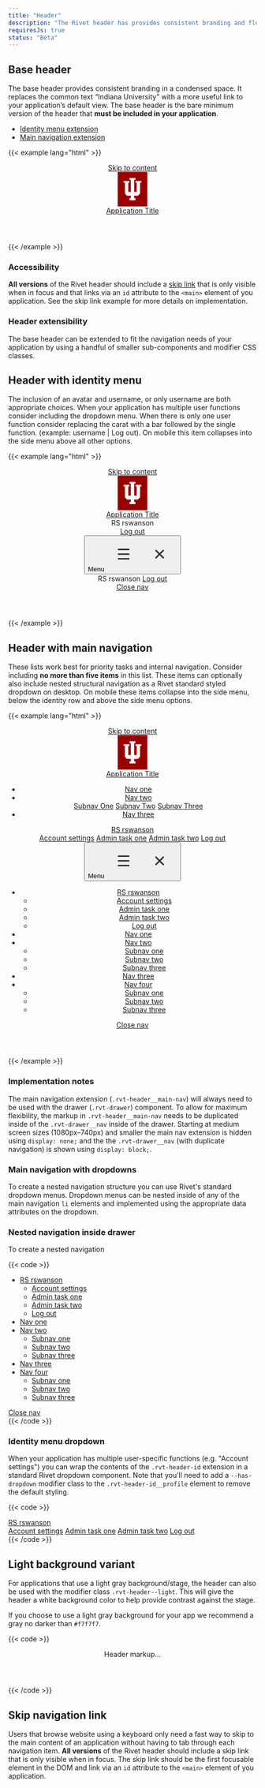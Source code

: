 ```yaml
---
title: "Header"
description: "The Rivet header has provides consistent branding and flexible navigation layout for your application."
requiresJs: true
status: "Beta"
---
```


## Base header
The base header provides consistent branding in a condensed space. It replaces the common text “Indiana University” with a more useful link to your application’s default view. The base header is the bare minimum version of the header that **must be included in your application**.

- [Identity menu extension](#header-with-identity-menu)
- [Main navigation extension](#header-with-main-navigation)

{{< example lang="html" >}}<header class="rvt-header" role="banner">
    <a class="rvt-skip-link" href="#main-content">Skip to content</a>
    <div class="rvt-header__trident">
        <svg xmlns="http://www.w3.org/2000/svg" width="60" height="70" viewBox="0 0 60 70" aria-labelledby="iu-logo">
            <title id="iu-logo">Indiana University</title>
            <rect width="60" height="70" fill="#900"/>
            <polygon points="35.96 18.44 35.96 21.84 38.52 21.84 38.52 40.51 33.41 40.51 33.41 15.9 35.96 15.9 35.96 12.5 24.04 12.5 24.04 15.9 26.58 15.9 26.58 40.51 21.48 40.51 21.48 21.84 24.04 21.84 24.04 18.44 12.09 18.44 12.09 21.84 14.65 21.84 14.65 43.79 18.72 48.15 26.58 48.15 26.58 53.26 24.04 53.26 24.04 57.5 35.96 57.5 35.96 53.26 33.41 53.26 33.41 48.15 40.93 48.15 45.33 43.79 45.33 21.84 47.91 21.84 47.91 18.44 35.96 18.44" fill="#fff"/>
        </svg>
    </div>
    <span class="rvt-header__title">
        <a href="#">Application Title</a>
    </span>
</header>
{{< /example >}}

### Accessibility
**All versions** of the Rivet header should include a [skip link](#skip-navigation-link) that is only visible when in focus and that links via an `id` attribute to the `<main>` element of you application. See the skip link example for more details on implementation.

### Header extensibility
The base header can be extended to fit the navigation needs of your application by using a handful of smaller sub-components and modifier CSS classes.

## Header with identity menu
The inclusion of an avatar and username, or only username are both appropriate choices. When your application has multiple user functions consider including the dropdown menu. When there is only one user function consider replacing the carat with a bar followed by the single function. (example:  username | Log out). On mobile this item collapses into the side menu above all other options.

{{< example lang="html" >}}<header class="rvt-header" role="banner">
    <a class="rvt-skip-link" href="#main-content">Skip to content</a>
    <div class="rvt-header__trident">
        <svg xmlns="http://www.w3.org/2000/svg" width="60" height="70" viewBox="0 0 60 70" aria-labelledby="iu-logo">
            <title id="iu-logo">Indiana University</title>
            <rect width="60" height="70" fill="#900"/>
            <polygon points="35.96 18.44 35.96 21.84 38.52 21.84 38.52 40.51 33.41 40.51 33.41 15.9 35.96 15.9 35.96 12.5 24.04 12.5 24.04 15.9 26.58 15.9 26.58 40.51 21.48 40.51 21.48 21.84 24.04 21.84 24.04 18.44 12.09 18.44 12.09 21.84 14.65 21.84 14.65 43.79 18.72 48.15 26.58 48.15 26.58 53.26 24.04 53.26 24.04 57.5 35.96 57.5 35.96 53.26 33.41 53.26 33.41 48.15 40.93 48.15 45.33 43.79 45.33 21.84 47.91 21.84 47.91 18.44 35.96 18.44" fill="#fff"/>
        </svg>
    </div>
    <span class="rvt-header__title">
        <a href="#">Application Title</a>
    </span>
    <div class="rvt-header__controls">
        <div class="rvt-header-id">
            <div href="#" class="rvt-header-id__profile">
                <span class="rvt-header-id__avatar" aria-hidden="true">RS</span>
                <span class="rvt-header-id__user">rswanson</span>
            </div>
            <a href="#" class="rvt-header-id__log-out">
                Log out
            </a>
        </div>
        <button class="rvt-drawer-button" aria-haspopup="true" aria-expanded="false" data-drawer-trigger="mobile-drawer-id">
            <span class="sr-only">Menu</span>
            <svg class="rvt-drawer-button-open" aria-labelledby="open-icon" xmlns="http://www.w3.org/2000/svg" width="70" height="70" viewBox="0 0 70 70">
                <title id="open-icon">Open</title>
                <g>
                    <line x1="24.5" y1="25.38" x2="45.5" y2="25.38" fill="none" stroke="#333" stroke-linecap="round" stroke-miterlimit="10" stroke-width="3"/>
                    <line x1="24.5" y1="35" x2="45.5" y2="35" fill="none" stroke="#333" stroke-linecap="round" stroke-miterlimit="10" stroke-width="3"/>
                    <line x1="24.5" y1="44.62" x2="45.5" y2="44.62" fill="none" stroke="#333" stroke-linecap="round" stroke-miterlimit="10" stroke-width="3"/>
                </g>
            </svg>
            <svg class="rvt-drawer-button-close" aria-labelledby="close-icon" xmlns="http://www.w3.org/2000/svg" width="70" height="70" viewBox="0 0 70 70">
                <title id="close-icon">Close</title>
                <line x1="27.58" y1="27.58" x2="42.42" y2="42.42" fill="none" stroke="#333" stroke-linecap="round" stroke-miterlimit="10" stroke-width="3"/>
                <line x1="42.42" y1="27.58" x2="27.58" y2="42.42" fill="none" stroke="#333" stroke-linecap="round" stroke-miterlimit="10" stroke-width="3"/>
            </svg>
        </button>
    </div>
    <div class="rvt-drawer" aria-hidden="true" id="mobile-drawer-id">
        <div class="rvt-header-id rvt-header-id--drawer">
            <div class="rvt-header-id__profile rvt-header-id__profile--drawer p-all-sm">
                <span class="rvt-header-id__avatar" aria-hidden="true">RS</span>
                <span class="rvt-header-id__user">rswanson</span>
                <a href="#" class="rvt-header-id__log-out">
                    Log out
                </a>
            </div>
        </div>
        <a href="#" class="rvt-drawer__bottom-close">Close nav</a>
    </div>
</header>
{{< /example >}}

## Header with main navigation
These lists work best for priority tasks and internal navigation. Consider including **no more than five items** in this list. These items can optionally also include nested structural navigation as a Rivet standard styled dropdown on desktop. On mobile these items collapse into the side menu, below the identity row and above the side menu options.

{{< example lang="html" >}}
<header class="rvt-header" role="banner">
    <a class="rvt-skip-link" href="#main-content">Skip to content</a>
    <!-- Trident -->
    <div class="rvt-header__trident">
        <svg xmlns="http://www.w3.org/2000/svg" width="60" height="70" viewBox="0 0 60 70" aria-labelledby="iu-logo">
            <title id="iu-logo">Indiana University</title>
            <rect width="60" height="70" fill="#900"/>
            <polygon points="35.96 18.44 35.96 21.84 38.52 21.84 38.52 40.51 33.41 40.51 33.41 15.9 35.96 15.9 35.96 12.5 24.04 12.5 24.04 15.9 26.58 15.9 26.58 40.51 21.48 40.51 21.48 21.84 24.04 21.84 24.04 18.44 12.09 18.44 12.09 21.84 14.65 21.84 14.65 43.79 18.72 48.15 26.58 48.15 26.58 53.26 24.04 53.26 24.04 57.5 35.96 57.5 35.96 53.26 33.41 53.26 33.41 48.15 40.93 48.15 45.33 43.79 45.33 21.84 47.91 21.84 47.91 18.44 35.96 18.44" fill="#fff"/>
        </svg>
    </div>
    <!-- App title -->
    <span class="rvt-header__title">
        <a href="#">Application Title</a>
    </span>
    <!-- Wrapper for header interactive elements -->
    <div class="rvt-header__controls">
        <!-- Main inline nav element -->
        <nav class="rvt-header__main-nav" role="navigation">
            <ul>
                <li><a href="#">Nav one</a></li>
                <li>
                    <div class="dropdown">
                        <a class="dropdown__trigger" href="#" data-dropdown-trigger="dropdown-1" aria-haspopup="true" aria-expanded="false">
                            Nav two
                        </a>
                        <div class="dropdown__menu" id="dropdown-1" aria-hidden="true">
                            <a href="#">Subnav One</a>
                            <a href="#">Subnav Two</a>
                            <a href="#">Subnav Three</a>
                        </div>
                    </div>
                </li>
                <li><a href="#">Nav three</a></li>
            </ul>
        </nav>
        <!-- ID menu w/ dropdown -->
        <div class="rvt-header-id">
            <div class="dropdown">
                <a href="#" class="rvt-header-id__profile rvt-header-id__profile--has-dropdown dropdown__trigger" data-dropdown-trigger="id-dropdown" aria-haspopup="true" aria-expanded="false">
                    <span class="rvt-header-id__avatar" aria-hidden="true">RS</span>
                    <span class="rvt-header-id__user">rswanson</span>
                </a>
                <div class="dropdown__menu dropdown__menu--right" id="id-dropdown" aria-hidden="true">
                    <a href="#">Account settings</a>
                    <a href="#">Admin task one</a>
                    <a href="#">Admin task two</a>
                    <a href="">Log out</a>
                </div>
            </div>
        </div>
        <!-- Drawer close button - shows on small screens -->
        <button class="rvt-drawer-button" aria-haspopup="true" aria-expanded="false" data-drawer-trigger="mobile-drawer">
            <span class="sr-only">Menu</span>
            <svg class="rvt-drawer-button-open" aria-labelledby="open-icon" xmlns="http://www.w3.org/2000/svg" width="70" height="70" viewBox="0 0 70 70">
                <title id="open-icon">Open</title>
                <g>
                    <line x1="24.5" y1="25.38" x2="45.5" y2="25.38" fill="none" stroke="#333" stroke-linecap="round" stroke-miterlimit="10" stroke-width="3"/>
                    <line x1="24.5" y1="35" x2="45.5" y2="35" fill="none" stroke="#333" stroke-linecap="round" stroke-miterlimit="10" stroke-width="3"/>
                    <line x1="24.5" y1="44.62" x2="45.5" y2="44.62" fill="none" stroke="#333" stroke-linecap="round" stroke-miterlimit="10" stroke-width="3"/>
                </g>
            </svg>
            <svg class="rvt-drawer-button-close" aria-labelledby="close-icon" xmlns="http://www.w3.org/2000/svg" width="70" height="70" viewBox="0 0 70 70">
                <title id="close-icon">Close</title>
                <line x1="27.58" y1="27.58" x2="42.42" y2="42.42" fill="none" stroke="#333" stroke-linecap="round" stroke-miterlimit="10" stroke-width="3"/>
                <line x1="42.42" y1="27.58" x2="27.58" y2="42.42" fill="none" stroke="#333" stroke-linecap="round" stroke-miterlimit="10" stroke-width="3"/>
            </svg>
        </button>
    </div>
    <!--
        Drawer - small screens only
        NOTE: If we are going to give people the option to use the drawer
        on desktop as well, a combo of duplicating markup and showing/hiding
        is probably the best way to handle that kind of flexibility.
        We'll just need to be clear about it in the documentation.
    -->
    <div class="rvt-drawer" aria-hidden="true" id="mobile-drawer">
        <!-- Drawer nav -->
        <nav class="rvt-drawer__nav" role="navigation">
            <ul>
                <li class="has-children">
                    <a href="#" class="rvt-header-id__profile rvt-header-id__profile--drawer" data-subnav-trigger="subnav-id" aria-haspopup="true" aria-expanded="false">
                        <span class="rvt-header-id__avatar" aria-hidden="true">RS</span>
                        <span class="rvt-header-id__user rvt-header-id__user--has-dropdown">rswanson</span>
                    </a>
                    <ul id="subnav-id" aria-hidden="true">
                        <li><a href="#">Account settings</a></li>
                        <li><a href="#">Admin task one</a></li>
                        <li><a href="#">Admin task two</a></li>
                        <li><a href="">Log out</a></li>
                    </ul>
                </li>
                <li><a href="#">Nav one</a></li>
                <li class="has-children">
                    <a href="#" data-subnav-trigger="subnav-1" aria-haspopup="true" aria-expanded="false">Nav two</a>
                    <ul id="subnav-1" aria-hidden="true">
                        <li><a href="#">Subnav one</a></li>
                        <li><a href="#">Subnav two</a></li>
                        <li><a href="#">Subnav three</a></li>
                    </ul>
                </li>
                <li><a href="#">Nav three</a></li>
                <li class="has-children">
                    <a href="#" data-subnav-trigger="subnav-2" aria-haspopup="true" aria-expanded="false">Nav four</a>
                    <ul id="subnav-2" aria-hidden="true">
                        <li><a href="#">Subnav one</a></li>
                        <li><a href="#">Subnav two</a></li>
                        <li><a href="#">Subnav three</a></li>
                    </ul>
                </li>
            </ul>
            <a href="#" class="rvt-drawer__bottom-close">Close nav</a>
        </nav>
    </div>
</header>
{{< /example >}}

### Implementation notes
The main navigation extension (`.rvt-header__main-nav`) will always need to be used with the drawer (`.rvt-drawer`) component. To allow for maximum flexibility, the markup in `.rvt-header__main-nav` needs to be duplicated inside of the `.rvt-drawer__nav` inside of the drawer. Starting at medium screen sizes (1080px–740px) and smaller the main nav extension is hidden using `display: none;` and the the `.rvt-drawer__nav` (with duplicate navigation) is shown using `display: block;`.

### Main navigation with dropdowns
To create a nested navigation structure you can use Rivet's standard dropdown menus. Dropdown menus can be nested inside of any of the main navigation `li` elements and implemented using the appropriate data attributes on the dropdown.

### Nested navigation inside drawer
To create a nested navigation 

{{< code >}}<!-- Drawer with nested nav -->
<div class="rvt-drawer" aria-hidden="true" id="mobile-drawer">
    <!-- Drawer nav -->
    <nav class="rvt-drawer__nav" role="navigation">
        <ul>
            <li class="has-children">
                <a href="#" class="rvt-header-id__profile rvt-header-id__profile--drawer" data-subnav-trigger="subnav-id" aria-haspopup="true" aria-expanded="false">
                    <span class="rvt-header-id__avatar" aria-hidden="true">RS</span>
                    <span class="rvt-header-id__user rvt-header-id__user--has-dropdown">rswanson</span>
                </a>
                <ul id="subnav-id" aria-hidden="true">
                    <li><a href="#">Account settings</a></li>
                    <li><a href="#">Admin task one</a></li>
                    <li><a href="#">Admin task two</a></li>
                    <li><a href="">Log out</a></li>
                </ul>
            </li>
            <li><a href="#">Nav one</a></li>
            <li class="has-children">
                <a href="#" data-subnav-trigger="subnav-1" aria-haspopup="true" aria-expanded="false">Nav two</a>
                <ul id="subnav-1" aria-hidden="true">
                    <li><a href="#">Subnav one</a></li>
                    <li><a href="#">Subnav two</a></li>
                    <li><a href="#">Subnav three</a></li>
                </ul>
            </li>
            <li><a href="#">Nav three</a></li>
            <li class="has-children">
                <a href="#" data-subnav-trigger="subnav-2" aria-haspopup="true" aria-expanded="false">Nav four</a>
                <ul id="subnav-2" aria-hidden="true">
                    <li><a href="#">Subnav one</a></li>
                    <li><a href="#">Subnav two</a></li>
                    <li><a href="#">Subnav three</a></li>
                </ul>
            </li>
        </ul>
        <a href="#" class="rvt-drawer__bottom-close">Close nav</a>
    </nav>
</div>
{{< /code >}}

### Identity menu dropdown
When your application has multiple user-specific functions (e.g. "Account settings") you can wrap the contents of the `.rvt-header-id` extension in a standard Rivet dropdown component. Note that you'll need to add a `--has-dropdown` modifier class to the `.rvt-header-id__profile` element to remove the default styling.

{{< code >}}<!-- ID menu w/ dropdown -->
<div class="rvt-header-id">
    <div class="dropdown">
        <a href="#" class="rvt-header-id__profile rvt-header-id__profile--has-dropdown dropdown__trigger" data-dropdown-trigger="id-dropdown-example" aria-haspopup="true" aria-expanded="false">
            <span class="rvt-header-id__avatar" aria-hidden="true">RS</span>
            <span class="rvt-header-id__user">rswanson</span>
        </a>
        <div class="dropdown__menu dropdown__menu--right" id="id-dropdown-example" aria-hidden="true">
            <a href="#">Account settings</a>
            <a href="#">Admin task one</a>
            <a href="#">Admin task two</a>
            <a href="">Log out</a>
        </div>
    </div>
</div>
{{< /code >}}

## Light background variant
For applications that use a light gray background/stage, the header can also be used with the modifier class `.rvt-header--light`. This will give the header a white background color to help provide contrast against the stage.

If you choose to use a light gray background for your app we recommend a gray no darker than `#f7f7f7`.

{{< code >}}<header class="rvt-header rvt-header--light" role="banner">
    Header markup...
</header>
{{< /code >}}

## Skip navigation link
Users that browse website using a keyboard only need a fast way to skip to the main content of an application without having to tab through each navigation item. **All versions** of the Rivet header should include a skip link that is only visible when in focus. The skip link should be the first focusable element in the DOM and link via an `id` attribute to the `<main>` element of you application.
